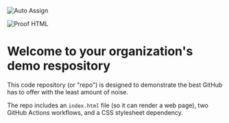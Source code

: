 ![Auto Assign](https://github.com/jsmcavady-co-uk/demo-repository/actions/workflows/auto-assign.yml/badge.svg)

![Proof HTML](https://github.com/jsmcavady-co-uk/demo-repository/actions/workflows/proof-html.yml/badge.svg)

# Welcome to your organization's demo respository
This code repository (or "repo") is designed to demonstrate the best GitHub has to offer with the least amount of noise.

The repo includes an `index.html` file (so it can render a web page), two GitHub Actions workflows, and a CSS stylesheet dependency.
